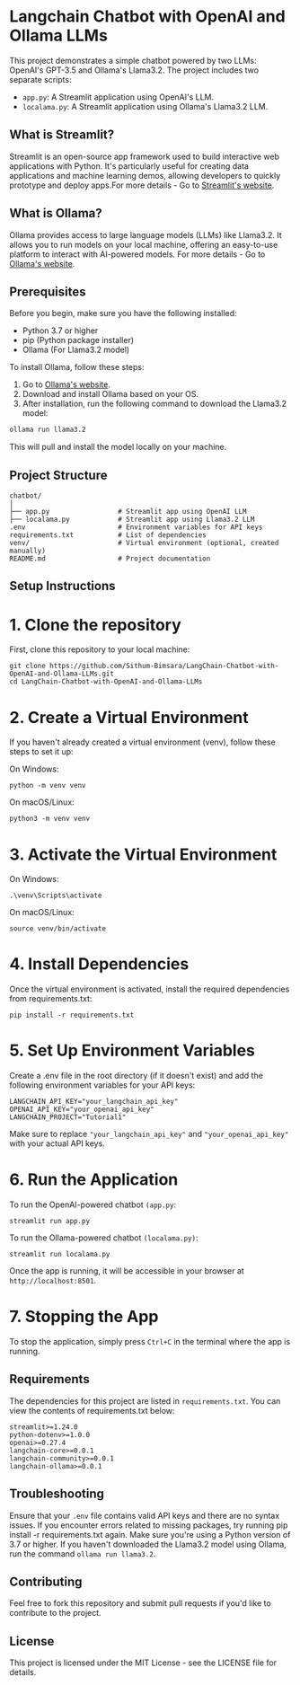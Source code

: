 # Langchain Chatbot with OpenAI and Ollama LLMs

This project demonstrates a simple chatbot powered by two LLMs: OpenAI's GPT-3.5 and Ollama's Llama3.2. The project includes two separate scripts:
- `app.py`: A Streamlit application using OpenAI's LLM.
- `localama.py`: A Streamlit application using Ollama's Llama3.2 LLM.

## What is Streamlit?

Streamlit is an open-source app framework used to build interactive web applications with Python. It's particularly useful for creating data applications and machine learning demos, allowing developers to quickly prototype and deploy apps.For more details - Go to [Streamlit's website](https://streamlit.io/).

## What is Ollama?

Ollama provides access to large language models (LLMs) like Llama3.2. It allows you to run models on your local machine, offering an easy-to-use platform to interact with AI-powered models.
For more details - Go to [Ollama's website](https://ollama.com/).

## Prerequisites

Before you begin, make sure you have the following installed:
- Python 3.7 or higher
- pip (Python package installer)
- Ollama (For Llama3.2 model)

To install Ollama, follow these steps:
1. Go to [Ollama's website](https://ollama.com/).
2. Download and install Ollama based on your OS.
3. After installation, run the following command to download the Llama3.2 model:

```bash
ollama run llama3.2
```

This will pull and install the model locally on your machine.

## Project Structure

```
chatbot/
│
├── app.py                 # Streamlit app using OpenAI LLM
├── localama.py            # Streamlit app using Llama3.2 LLM
.env                       # Environment variables for API keys
requirements.txt           # List of dependencies
venv/                      # Virtual environment (optional, created manually)
README.md                  # Project documentation
```

## Setup Instructions

# 1. Clone the repository
First, clone this repository to your local machine:
```
git clone https://github.com/Sithum-Bimsara/LangChain-Chatbot-with-OpenAI-and-Ollama-LLMs.git
cd LangChain-Chatbot-with-OpenAI-and-Ollama-LLMs
```

# 2. Create a Virtual Environment
If you haven't already created a virtual environment (venv), follow these steps to set it up:

On Windows:
```
python -m venv venv
```

On macOS/Linux:
```
python3 -m venv venv
````

# 3. Activate the Virtual Environment
On Windows:
```
.\venv\Scripts\activate
```
On macOS/Linux:
```
source venv/bin/activate
```

# 4. Install Dependencies
Once the virtual environment is activated, install the required dependencies from requirements.txt:
```
pip install -r requirements.txt
```

# 5. Set Up Environment Variables
Create a .env file in the root directory (if it doesn't exist) and add the following environment variables for your API keys:
```
LANGCHAIN_API_KEY="your_langchain_api_key"
OPENAI_API_KEY="your_openai_api_key"
LANGCHAIN_PROJECT="Tutorial1"
```
Make sure to replace `"your_langchain_api_key"` and `"your_openai_api_key"` with your actual API keys.

# 6. Run the Application
To run the OpenAI-powered chatbot `(app.py`:
```
streamlit run app.py
```
To run the Ollama-powered chatbot `(localama.py)`:
```
streamlit run localama.py
```
Once the app is running, it will be accessible in your browser at `http://localhost:8501`.

# 7. Stopping the App
To stop the application, simply press `Ctrl+C` in the terminal where the app is running.

## Requirements
The dependencies for this project are listed in `requirements.txt`. You can view the contents of requirements.txt below:
```
streamlit>=1.24.0
python-dotenv>=1.0.0
openai>=0.27.4
langchain-core>=0.0.1
langchain-community>=0.0.1
langchain-ollama>=0.0.1
```
## Troubleshooting
Ensure that your `.env` file contains valid API keys and there are no syntax issues.
If you encounter errors related to missing packages, try running pip install -r requirements.txt again.
Make sure you're using a Python version of 3.7 or higher.
If you haven't downloaded the Llama3.2 model using Ollama, run the command `ollama run llama3.2`.

## Contributing
Feel free to fork this repository and submit pull requests if you'd like to contribute to the project.

## License
This project is licensed under the MIT License - see the LICENSE file for details.

